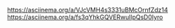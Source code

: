 https://asciinema.org/a/VJcVMH4s3331uBMcOrnfZdz14
https://asciinema.org/a/fs3qYhkGQVERwulIpQsD0Iyro
